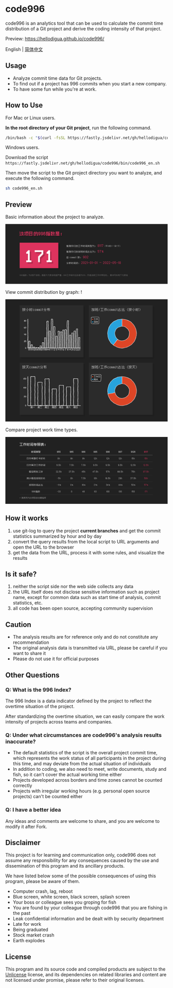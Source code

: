 # code996

code996 is an analytics tool that can be used to calculate the commit time distribution of a Git project and derive the coding intensity of that project.

Preview: https://hellodigua.github.io/code996/

English | [简体中文](./README.md)

## Usage

- Analyze commit time data for Git projects.
- To find out if a project has 996 commits when you start a new company.
- To have some fun while you're at work.

## How to Use

For Mac or Linux users.

**In the root directory of your Git project**, run the following command.

```sh
/bin/bash -c "$(curl -fsSL https://fastly.jsdelivr.net/gh/hellodigua/code996/bin/code996_en.sh)"
```

Windows users.

Download the script `https://fastly.jsdelivr.net/gh/hellodigua/code996/bin/code996_en.sh`

Then move the script to the Git project directory you want to analyze, and execute the following command.

```sh
sh code996_en.sh
```

## Preview

Basic information about the project to analyze.

![basic](./public/preview/1.png)

View commit distribution by graph: !

![chart](./public/preview/2.png)

Compare project work time types.

![reference](./public/preview/3.png)

## How it works

1. use git-log to query the project **current branches** and get the commit statistics summarized by hour and by day
2. convert the query results from the local script to URL arguments and open the URL to the browser
3. get the data from the URL, process it with some rules, and visualize the results

## Is it safe?

1. neither the script side nor the web side collects any data
2. the URL itself does not disclose sensitive information such as project name, except for common data such as start time of analysis, commit statistics, etc.
3. all code has been open source, accepting community supervision

## Caution

- The analysis results are for reference only and do not constitute any recommendation
- The original analysis data is transmitted via URL, please be careful if you want to share it
- Please do not use it for official purposes

## Other Questions

### Q: What is the 996 Index?

The 996 Index is a data indicator defined by the project to reflect the overtime situation of the project.

After standardizing the overtime situation, we can easily compare the work intensity of projects across teams and companies.

### Q: Under what circumstances are code996's analysis results inaccurate?

- The default statistics of the script is the overall project commit time, which represents the work status of all participants in the project during this time, and may deviate from the actual situation of individuals
- In addition to coding, we also need to meet, write documents, study and fish, so it can't cover the actual working time either
- Projects developed across borders and time zones cannot be counted correctly
- Projects with irregular working hours (e.g. personal open source projects) can't be counted either

### Q: I have a better idea

Any ideas and comments are welcome to share, and you are welcome to modify it after Fork.

## Disclaimer

This project is for learning and communication only, code996 does not assume any responsibility for any consequences caused by the use and dissemination of this program and its ancillary products.

We have listed below some of the possible consequences of using this program, please be aware of them.

- Computer crash, lag, reboot
- Blue screen, white screen, black screen, splash screen
- Your boss or colleague sees you groping for fish
- You are found by your colleague through code996 that you are fishing in the past
- Leak confidential information and be dealt with by security department
- Late for work
- Being graduated
- Stock market crash
- Earth explodes

## License

This program and its source code and compiled products are subject to the [Unlicense](LICENSE) license, and its dependencies on related libraries and content are not licensed under promise, please refer to their original licenses.
